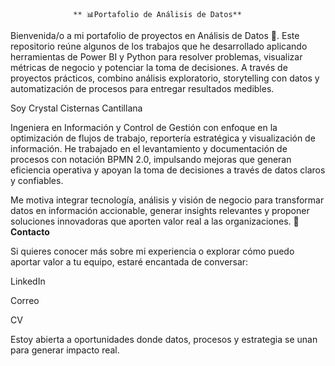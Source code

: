                   ** 📊Portafolio de Análisis de Datos**

Bienvenida/o a mi portafolio de proyectos en Análisis de Datos 🚀.
Este repositorio reúne algunos de los trabajos que he desarrollado aplicando herramientas de Power BI y  Python para resolver problemas, visualizar métricas de negocio y potenciar la toma de decisiones. A través de proyectos prácticos, combino análisis exploratorio, storytelling con datos y automatización de procesos para entregar resultados medibles. 

Soy Crystal Cisternas Cantillana

Ingeniera en Información y Control de Gestión con enfoque en la optimización de flujos de trabajo, reportería estratégica y visualización de información. He trabajado en el levantamiento y documentación de procesos con notación BPMN 2.0, impulsando mejoras que generan eficiencia operativa y apoyan la toma de decisiones a través de datos claros y confiables.

Me motiva integrar tecnología, análisis y visión de negocio para transformar datos en información accionable, generar insights relevantes y proponer soluciones innovadoras que aporten valor real a las organizaciones. 
                                **🤝 Contacto**

Si quieres conocer más sobre mi experiencia o explorar cómo puedo aportar valor a tu equipo, estaré encantada de conversar:

LinkedIn

Correo

CV

Estoy abierta a oportunidades donde datos, procesos y estrategia se unan para generar impacto real.
